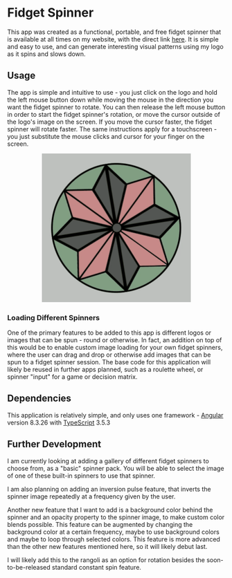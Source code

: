 # Fidget Spinner

This app was created as a functional, portable, and free fidget spinner that is available at all times on my website, with the direct link [here](https://fidget-spinner.patrickgendotti.now.sh/). It is simple and easy to use, and can generate interesting visual patterns using my logo as it spins and slows down.

## Usage

The app is simple and intuitive to use - you just click on the logo and hold the left mouse button down while moving the mouse in the direction you want the fidget spinner to rotate. You can then release the left mouse button in order to start the fidget spinner's rotation, or move the cursor outside of the logo's image on the screen. If you move the cursor faster, the fidget spinner will rotate faster. The same instructions apply for a touchscreen - you just substitute the mouse clicks and cursor for your finger on the screen.

<div align="center">
    <img src="./src/assets/captured.gif" margin = "0 auto">
</div>

### Loading Different Spinners

One of the primary features to be added to this app is different logos or images that can be spun - round or otherwise. In fact, an addition on top of this would be to enable custom image loading for your own fidget spinners, where the user can drag and drop or otherwise add images that can be spun to a fidget spinner session. The base code for this application will likely be reused in further apps planned, such as a roulette wheel, or spinner "input" for a game or decision matrix.

## Dependencies

This application is relatively simple, and only uses one framework -  [Angular](https://angularjs.org/) version 8.3.26 with [TypeScript](https://www.typescriptlang.org/) 3.5.3

## Further Development

I am currently looking at adding a gallery of different fidget spinners to choose from, as a "basic" spinner pack. You will be able to select the image of one of these built-in spinners to use that spinner.

I am also planning on adding an inversion pulse feature, that inverts the spinner image repeatedly at a frequency given by the user.

Another new feature that I want to add is a background color behind the spinner and an opacity property to the spinner image, to make custom color blends possible. This feature can be augmented by changing the background color at a certain frequency, maybe to use background colors and maybe to loop through selected colors. This feature is more advanced than the other new features mentioned here, so it will likely debut last.

 I will likely add this to the rangoli as an option for rotation besides the soon-to-be-released standard constant spin feature.
